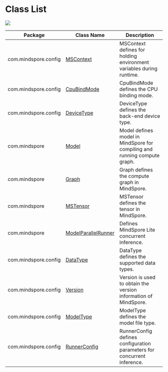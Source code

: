 # Class List

<a href="https://gitee.com/mindspore/docs/blob/r1.10/docs/lite/api/source_en/api_java/class_list.md" target="_blank"><img src="https://mindspore-website.obs.cn-north-4.myhuaweicloud.com/website-images/r1.10/resource/_static/logo_source_en.png"></a>

| Package                   | Class Name | Description                                              |
| ------------------------- | -------------- | ------------------------------------------------------------ |
| com.mindspore.config | [MSContext](https://www.mindspore.cn/lite/api/en/r1.10/api_java/mscontext.html) | MSContext defines for holding environment variables during runtime. |
| com.mindspore.config | [CpuBindMode](https://gitee.com/mindspore/mindspore/blob/r1.10/mindspore/lite/java/src/main/java/com/mindspore/config/CpuBindMode.java) | CpuBindMode defines the CPU binding mode.                    |
| com.mindspore.config | [DeviceType](https://gitee.com/mindspore/mindspore/blob/r1.10/mindspore/lite/java/src/main/java/com/mindspore/config/DeviceType.java) | DeviceType defines the back-end device type.                 |
| com.mindspore        | [Model](https://www.mindspore.cn/lite/api/en/r1.10/api_java/model.html) | Model defines model in MindSpore for compiling and running compute graph. |
| com.mindspore       | [Graph](https://www.mindspore.cn/lite/api/en/r1.10/api_java/graph.html) | Graph defines the compute graph in MindSpore.    |
| com.mindspore        | [MSTensor](https://www.mindspore.cn/lite/api/en/r1.10/api_java/mstensor.html) | MSTensor defines the tensor in MindSpore.                   |
| com.mindspore        | [ModelParallelRunner](https://www.mindspore.cn/lite/api/en/r1.10/api_java/model_parallel_runner.html) | Defines MindSpore Lite concurrent inference.                   |
| com.mindspore.config        | [DataType](https://gitee.com/mindspore/mindspore/blob/r1.10/mindspore/lite/java/src/main/java/com/mindspore/config/DataType.java) | DataType defines the supported data types.                   |
| com.mindspore.config        | [Version](https://gitee.com/mindspore/mindspore/blob/r1.10/mindspore/lite/java/src/main/java/com/mindspore/config/Version.java) | Version is used to obtain the version information of MindSpore. |
| com.mindspore.config   | [ModelType](https://gitee.com/mindspore/mindspore/blob/r1.10/mindspore/lite/java/src/main/java/com/mindspore/config/ModelType.java) | ModelType defines the model file type.
| com.mindspore.config   | [RunnerConfig](https://gitee.com/mindspore/mindspore/blob/r1.10/mindspore/lite/java/src/main/java/com/mindspore/config/RunnerConfig.java) | RunnerConfig defines configuration parameters for concurrent inference.   |
